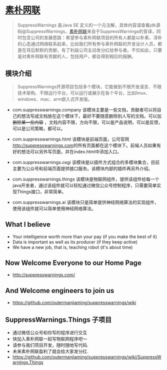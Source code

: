 # [素朴网联](http://suppresswarnings.com)
> SuppressWarnings 是Java SE 定义的一个元注解，具体内容请查看jdk源码@SuppressWarnings，[素朴网联](http://suppresswarnings.com)来自于SuppressWarnings的音译，同时包含公司的发展思路：希望参与素朴网联项目的所有人都是以朴素、淳朴的心态通过网络联系起来，比如我们所有参与素朴网联的开发设计人员，都是在背后默默的贡献，有了利益公司主动发分红给参与者。不仅如此，只要是对素朴网联有贡献的人，包括用户，都会得到相应的报酬。


## 模块介绍
> SuppressWarnings开源项目包括多个模块，它能做到不限开发语言、不限技术架构、不限运行平台，可以运行或展示在各个平台，比如linux、windows、mac、arm嵌入式开发版。

* com.suppresswarnings.company 该模块主要是一些文档，贡献者可以将自己的想法写成文档放在这个模块下，最好不要随意删除别人写的文档，可以加 ~~删除某一些内容~~ ，文档内容不限，方向不限，可以是产品说明，可以是反馈，可以是公司策略，都可以。

* com.suppresswarnings.html 该模块是前端页面，公司官网<http://suppresswarnings.com>的所有页面都在这个模块下。前端人员如果有好的想法可以另外写页面，并在index.html中添加入口。

* com.suppresswarnings.osgi 该模块是以插件方式组合的多模块集合，目前主要为公众号和前端页面提供接口服务。该模块内部的插件再另外介绍。

* com.suppresswarnings.things 该模块是物联网组件，提供该组件给每一个java开发者，通过该组件就可以轻松通过微信公众号控制程序，只需要简单实现Things接口，非常简单。

* com.suppresswarnings.ai 该模块只是简单提供神经网络算法的实现组件，使用该组件就可以简单使用神经网络算法。






## What I believe

* Your intelligence worth more than your pay (if you make the best of it)
* Data is important as well as its producer (if they keep active)
* We have a new job, that is, teaching robot (it's about time)


## Now Welcome Everyone to our Home Page
* http://suppresswarnings.com/

## And Welcome engineers to join us
* https://github.com/outermanjiaming/suppresswarnings/wiki

## SuppressWarnings.Things 子项目
* 通过微信公众号和你写的程序进行交互
* 快加入素朴网联一起写物联网程序吧～
* 请参与我们项目开发，随时随地写代码.
* 未来素朴网联盈利了就会给大家发分红.
* https://github.com/outermanjiaming/suppresswarnings/wiki/SuppressWarnings.Things
